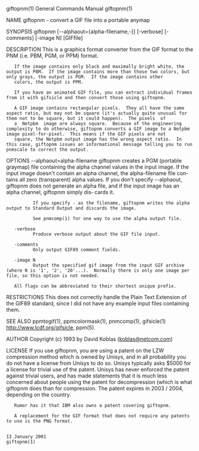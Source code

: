giftopnm(1)                                                                              General Commands Manual                                                                              giftopnm(1)

NAME
       giftopnm - convert a GIF file into a portable anymap

SYNOPSIS
       giftopnm [--alphaout={alpha-filename,-}] [-verbose] [-comments] [-image N] [GIFfile]

DESCRIPTION
       This is a graphics format converter from the GIF format to the PNM (i.e. PBM, PGM, or PPM) format.

       If the image contains only black and maximally bright white, the output is PBM.  If the image contains more than those two colors, but only grays, the output is PGM.  If the image contains other
       colors, the output is PPM.

       If you have an animated GIF file, you can extract individual frames from it with gifsicle and then convert those using giftopnm.

       A GIF image contains rectangular pixels.  They all have the same aspect ratio, but may not be square (it's actually quite unusual for them not to be square, but it could happen).  The pixels  of
       a  Netpbm  image are always square.  Because of the engineering complexity to do otherwise, giftopnm converts a GIF image to a Netpbm image pixel-for-pixel.  This means if the GIF pixels are not
       square, the Netpbm output image has the wrong aspect ratio.  In this case, giftopnm issues an informational message telling you to run pnmscale to correct the output.

OPTIONS
       --alphaout=alpha-filename
              giftopnm creates a PGM (portable graymap) file containing the alpha channel values in the input image.  If the input image doesn't contain an alpha channel, the alpha-filename  file  con‐
              tains  all  zero  (transparent) alpha values.  If you don't specify --alphaout, giftopnm does not generate an alpha file, and if the input image has an alpha channel, giftopnm simply dis‐
              cards it.

              If you specify - as the filename, giftopnm writes the alpha output to Standard Output and discards the image.

              See pnmcomp(1) for one way to use the alpha output file.

       -verbose
              Produce verbose output about the GIF file input.

       -comments
              Only output GIF89 comment fields.

       -image N
              Output the specified gif image from the input GIF archive (where N is '1', '2', '20'...).  Normally there is only one image per file, so this option is not needed.

       All flags can be abbreviated to their shortest unique prefix.

RESTRICTIONS
       This does not correctly handle the Plain Text Extension of the GIF89 standard, since I did not have any example input files containing them.

SEE ALSO
       ppmtogif(1), ppmcolormask(1), pnmcomp(1), gifsicle(1) <http://www.lcdf.org/gifsicle>, ppm(5).

AUTHOR
       Copyright (c) 1993 by David Koblas (koblas@netcom.com)

LICENSE
       If you use giftopnm, you are using a patent on the LZW compression method which is owned by Unisys, and in all probability you do not have a license from Unisys to do so.  Unisys typically  asks
       $5000  for  a  license  for  trivial use of the patent.  Unisys has never enforced the patent against trivial users, and has made statements that it is much less concerned about people using the
       patent for decompression (which is what giftopnm does than for compression.  The patent expires in 2003 / 2004, depending on the country.

       Rumor has it that IBM also owns a patent covering giftopnm.

       A replacement for the GIF format that does not require any patents to use is the PNG format.

                                                                                             13 January 2001                                                                                  giftopnm(1)
